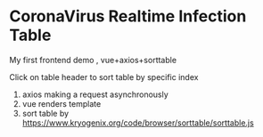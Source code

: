 # CoronaVirus Realtime Infection Table

My first frontend demo , vue+axios+sorttable

Click on table header to sort table by specific index

1. axios making a request asynchronously
2. vue renders template
3. sort table by https://www.kryogenix.org/code/browser/sorttable/sorttable.js
